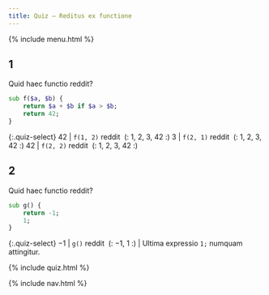 ```yaml
---
title: Quiz — Reditus ex functione
---
```


{% include menu.html %}

## 1

Quid haec functio reddit?

```raku
sub f($a, $b) {
    return $a + $b if $a > $b;
    return 42;
}
```

{:.quiz-select}
42 | `f(1, 2)` reddit&nbsp; (: 1, 2, 3, 42 :)
3 | `f(2, 1)` reddit&nbsp; (: 1, 2, 3, 42 :)
42 | `f(2, 2)` reddit&nbsp; (: 1, 2, 3, 42 :)

## 2

Quid haec functio reddit?

```raku
sub g() {
    return -1;
    1;
}
```

{:.quiz-select}
−1 | `g()` reddit&nbsp; (: −1, 1 :) | Ultima expressio `1;` numquam attingitur.


{% include quiz.html %}

{% include nav.html %}